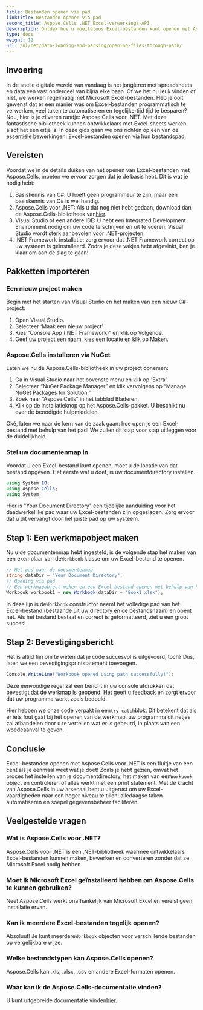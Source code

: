 ```yaml
---
title: Bestanden openen via pad
linktitle: Bestanden openen via pad
second_title: Aspose.Cells .NET Excel-verwerkings-API
description: Ontdek hoe u moeiteloos Excel-bestanden kunt openen met Aspose.Cells voor .NET met deze gedetailleerde stapsgewijze handleiding.
type: docs
weight: 12
url: /nl/net/data-loading-and-parsing/opening-files-through-path/
---
```

## Invoering
In de snelle digitale wereld van vandaag is het jongleren met spreadsheets en data een vast onderdeel van bijna elke baan. Of we het nu leuk vinden of niet, we werken regelmatig met Microsoft Excel-bestanden. Heb je ooit gewenst dat er een manier was om Excel-bestanden programmatisch te verwerken, veel taken te automatiseren en tegelijkertijd tijd te besparen? Nou, hier is je zilveren randje: Aspose.Cells voor .NET. Met deze fantastische bibliotheek kunnen ontwikkelaars met Excel-sheets werken alsof het een eitje is. In deze gids gaan we ons richten op een van de essentiële bewerkingen: Excel-bestanden openen via hun bestandspad.
## Vereisten
 
Voordat we in de details duiken van het openen van Excel-bestanden met Aspose.Cells, moeten we ervoor zorgen dat je de basis hebt. Dit is wat je nodig hebt:
1. Basiskennis van C#: U hoeft geen programmeur te zijn, maar een basiskennis van C# is wel handig.
2.  Aspose.Cells voor .NET: Als u dat nog niet hebt gedaan, download dan de Aspose.Cells-bibliotheek van[hier](https://releases.aspose.com/cells/net/).
3. Visual Studio of een andere IDE: U hebt een Integrated Development Environment nodig om uw code te schrijven en uit te voeren. Visual Studio wordt sterk aanbevolen voor .NET-projecten.
4. .NET Framework-installatie: zorg ervoor dat .NET Framework correct op uw systeem is geïnstalleerd.
Zodra je deze vakjes hebt afgevinkt, ben je klaar om aan de slag te gaan!
## Pakketten importeren
### Een nieuw project maken
Begin met het starten van Visual Studio en het maken van een nieuw C#-project:
1. Open Visual Studio.
2. Selecteer ‘Maak een nieuw project’.
3. Kies “Console App (.NET Framework)” en klik op Volgende.
4. Geef uw project een naam, kies een locatie en klik op Maken.
### Aspose.Cells installeren via NuGet
Laten we nu de Aspose.Cells-bibliotheek in uw project opnemen:
1. Ga in Visual Studio naar het bovenste menu en klik op 'Extra'.
2. Selecteer “NuGet Package Manager” en klik vervolgens op “Manage NuGet Packages for Solution.”
3. Zoek naar “Aspose.Cells” in het tabblad Bladeren.
4. Klik op de installatieknop op het Aspose.Cells-pakket. 
U beschikt nu over de benodigde hulpmiddelen.

Oké, laten we naar de kern van de zaak gaan: hoe open je een Excel-bestand met behulp van het pad! We zullen dit stap voor stap uitleggen voor de duidelijkheid.
### Stel uw documentenmap in
Voordat u een Excel-bestand kunt openen, moet u de locatie van dat bestand opgeven. Het eerste wat u doet, is uw documentdirectory instellen.

```csharp
using System.IO;
using Aspose.Cells;
using System;
```

Hier is "Your Document Directory" een tijdelijke aanduiding voor het daadwerkelijke pad waar uw Excel-bestanden zijn opgeslagen. Zorg ervoor dat u dit vervangt door het juiste pad op uw systeem. 
## Stap 1: Een werkmapobject maken 
Nu u de documentenmap hebt ingesteld, is de volgende stap het maken van een exemplaar van de`Workbook` klasse om uw Excel-bestand te openen.

```csharp
// Het pad naar de documentenmap.
string dataDir = "Your Document Directory";
// Opening via pad
// Een werkmapobject maken en een Excel-bestand openen met behulp van het bestandspad
Workbook workbook1 = new Workbook(dataDir + "Book1.xlsx");
```

 In deze lijn is de`Workbook` constructor neemt het volledige pad van het Excel-bestand (bestaande uit uw directory en de bestandsnaam) en opent het. Als het bestand bestaat en correct is geformatteerd, ziet u een groot succes!
## Stap 2: Bevestigingsbericht
Het is altijd fijn om te weten dat je code succesvol is uitgevoerd, toch? Dus, laten we een bevestigingsprintstatement toevoegen.

```csharp
Console.WriteLine("Workbook opened using path successfully!");
```

Deze eenvoudige regel zal een bericht in uw console afdrukken dat bevestigt dat de werkmap is geopend. Het geeft u feedback en zorgt ervoor dat uw programma werkt zoals bedoeld.

 Hier hebben we onze code verpakt in een`try-catch`blok. Dit betekent dat als er iets fout gaat bij het openen van de werkmap, uw programma dit netjes zal afhandelen door u te vertellen wat er is gebeurd, in plaats van een woedeaanval te geven.
## Conclusie
 Excel-bestanden openen met Aspose.Cells voor .NET is een fluitje van een cent als je eenmaal weet wat je doet! Zoals je hebt gezien, omvat het proces het instellen van je documentdirectory, het maken van een`Workbook` object en controleren of alles werkt met een print statement. Met de kracht van Aspose.Cells in uw arsenaal bent u uitgerust om uw Excel-vaardigheden naar een hoger niveau te tillen: alledaagse taken automatiseren en soepel gegevensbeheer faciliteren.
## Veelgestelde vragen
### Wat is Aspose.Cells voor .NET?
Aspose.Cells voor .NET is een .NET-bibliotheek waarmee ontwikkelaars Excel-bestanden kunnen maken, bewerken en converteren zonder dat ze Microsoft Excel nodig hebben.
### Moet ik Microsoft Excel geïnstalleerd hebben om Aspose.Cells te kunnen gebruiken?
Nee! Aspose.Cells werkt onafhankelijk van Microsoft Excel en vereist geen installatie ervan.
### Kan ik meerdere Excel-bestanden tegelijk openen?
Absoluut! Je kunt meerdere`Workbook` objecten voor verschillende bestanden op vergelijkbare wijze.
### Welke bestandstypen kan Aspose.Cells openen?
Aspose.Cells kan .xls, .xlsx, .csv en andere Excel-formaten openen.
### Waar kan ik de Aspose.Cells-documentatie vinden?
 U kunt uitgebreide documentatie vinden[hier](https://reference.aspose.com/cells/net/).